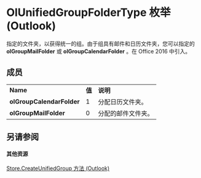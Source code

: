 
# OlUnifiedGroupFolderType 枚举 (Outlook)

指定的文件夹，以获得统一的组。由于组具有邮件和日历文件夹，您可以指定的 **olGroupMailFolder** 或 **olGroupCalendarFolder** 。在 Office 2016 中引入。


## 成员


||||
|:-----|:-----|:-----|
|**Name**|**值**|**说明**|
|**olGroupCalendarFolder**|1|分配日历文件夹。|
|**olGroupMailFolder**|0|分配的邮件文件夹。|

## 另请参阅


#### 其他资源


[Store.CreateUnifiedGroup 方法 (Outlook)](45f70f08-f198-22a2-79c5-26dc3247e164.md)